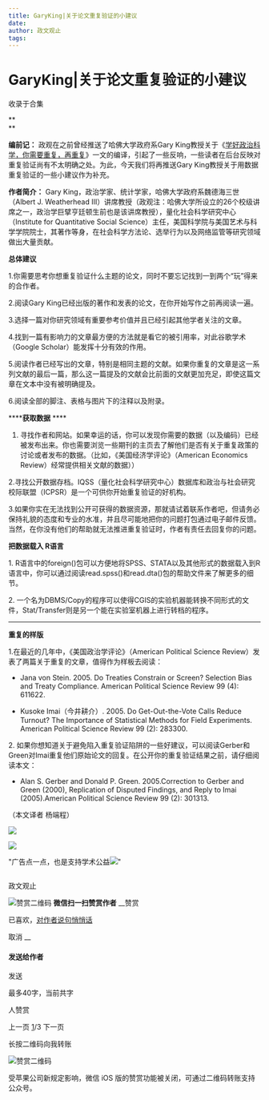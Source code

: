 ```yaml
---
title: GaryKing|关于论文重复验证的小建议
date: 
author: 政文观止
tags: 
---
```

# GaryKing|关于论文重复验证的小建议


收录于合集

  

**  
**

**编前记：** 政观在之前曾经推送了哈佛大学政府系Gary
King教授关于《[学好政治科学，你需要重复，再重复](http://mp.weixin.qq.com/s?__biz=MzI5ODY0MTQ1OA==&mid=2247484436&idx=1&sn=6726d6f71e8ea1392dcf3e4a74ed5e6a&chksm=eca3f549dbd47c5ffc2e264b2db9792dfbfccf002dc474fb151169c4b53e2f672408d8e20e58&scene=21#wechat_redirect)》一文的编译，引起了一些反响，一些读者在后台反映对重复验证尚有不太明确之处。为此，今天我们将再推送Gary
King教授关于用数据重复验证的一些小建议作为补充。

  

 **作者简介：** Gary King，政治学家、统计学家，哈佛大学政府系魏德海三世（Albert J. Weatherhead
III）讲席教授（政观注：哈佛大学所设立的26个校级讲席之一，政治学巨擘亨廷顿生前也是该讲席教授），量化社会科学研究中心（Institute for
Quantitative Social
Science）主任，美国科学院与美国艺术与科学学院院士，其著作等身，在社会科学方法论、选举行为以及网络监管等研究领域做出大量贡献。

  

  
  
 **总体建议**  

  

1.你需要思考你想重复验证什么主题的论文，同时不要忘记找到一到两个“玩”得来的合作者。

  

2.阅读Gary King已经出版的著作和发表的论文，在你开始写作之前再阅读一遍。

  

3.选择一篇对你研究领域有重要参考价值并且已经引起其他学者关注的文章。

  

4.找到一篇有影响力的文章最方便的方法就是看它的被引用率，对此谷歌学术（Google Scholar）能发挥十分有效的作用。

  

5.阅读作者已经写出的文章，特别是相同主题的文献。如果你重复的文章是这一系列文献的最后一篇，那么这一篇提及的文献会比前面的文献更加充足，即使这篇文章在文本中没有被明确提及。

  

6.阅读全部的脚注、表格与图片下的注释以及附录。

  

******获取数据** ****

  

1. 寻找作者和网站。如果幸运的话，你可以发现你需要的数据（以及编码）已经被发布出来。你也需要浏览一些期刊的主页去了解他们是否有关于重复政策的讨论或者发布的数据。（比如，《美国经济学评论》（American Economics Review）经常提供相关文献的数据））

  

2.寻找公开数据存档。IQSS（量化社会科学研究中心）数据库和政治与社会研究校际联盟（ICPSR）是一个可供你开始重复验证的好机构。

  

3.如果你实在无法找到公开可获得的数据资源，那就请试着联系作者吧，但请务必保持礼貌的态度和专业的水准，并且尽可能地把你的问题打包通过电子邮件反馈。当然，在你没有他们的帮助就无法推进重复验证时，作者有责任去回复你的问题。

  

 **把数据载入 R语言**

  

1\.
R语言中的foreign()包可以方便地将SPSS、STATA以及其他形式的数据载入到R语言中，你可以通过阅读read.spss()和read.dta()包的帮助文件来了解更多的细节。

  

2\. 一个名为DBMS/Copy的程序可以使得CGIS的实验机器能转换不同形式的文件，Stat/Transfer则是另一个能在实验室机器上进行转档的程序。

  

  

 ****

 **重复的样版**

  

1.在最近的几年中，《美国政治学评论》（American Political Science Review）发表了两篇关于重复的文章，值得作为样板去阅读：

  * Jana von Stein. 2005. Do Treaties Constrain or Screen? Selection Bias and Treaty Compliance. American Political Science Review 99 (4): 611622.

  * Kusoke Imai（今井耕介）. 2005. Do Get-Out-the-Vote Calls Reduce Turnout? The Importance of Statistical Methods for Field Experiments. American Political Science Review 99 (2): 283300.

  

2\.
如果你想知道关于避免陷入重复验证陷阱的一些好建议，可以阅读Gerber和Green对Imai重复他们原始论文的回复。在公开你的重复验证结果之前，请仔细阅读本文：

  * Alan S. Gerber and Donald P. Green. 2005.Correction to Gerber and Green (2000), Replication of Disputed Findings, and Reply to Imai (2005).American Political Science Review 99 (2): 301313.

  

  

（本文译者 杨端程）

  

![](/images/547/2.png)

![](/images/547/3.png)

"广告点一点，也是支持学术公益![](/images/547/4.png)"

![]()

政文观止

![赞赏二维码]() **微信扫一扫赞赏作者** __赞赏

已喜欢，[对作者说句悄悄话](javascript:;)

取消 __

#### 发送给作者

发送

最多40字，当前共字

[](javascript:;) 人赞赏

上一页 [1](javascript:;)/3 下一页

长按二维码向我转账

![赞赏二维码]()

受苹果公司新规定影响，微信 iOS 版的赞赏功能被关闭，可通过二维码转账支持公众号。

